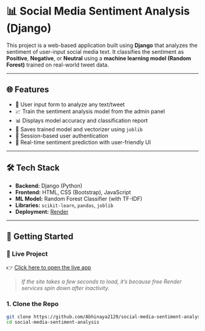 # 📊 Social Media Sentiment Analysis (Django)

This project is a web-based application built using **Django** that analyzes the sentiment of user-input social media text. It classifies the sentiment as **Positive**, **Negative**, or **Neutral** using a **machine learning model (Random Forest)** trained on real-world tweet data.

---

## 🌐 Features

- 📝 User input form to analyze any text/tweet
- 📈 Train the sentiment analysis model from the admin panel
- 📊 Displays model accuracy and classification report
- 💾 Saves trained model and vectorizer using `joblib`
- 🔐 Session-based user authentication
- 💬 Real-time sentiment prediction with user-friendly UI

---

## 🛠️ Tech Stack

- **Backend:** Django (Python)
- **Frontend:** HTML, CSS (Bootstrap), JavaScript
- **ML Model:** Random Forest Classifier (with TF-IDF)
- **Libraries:** `scikit-learn`, `pandas`, `joblib`
- **Deployment:** [Render](https://render.com)

---

## 🚀 Getting Started

### 🔗 Live Project

👉 [Click here to open the live app](https://social-media-sentiment-analysis.onrender.com)

> _If the site takes a few seconds to load, it’s because free Render services spin down after inactivity._

### 1. Clone the Repo

```bash
git clone https://github.com/Abhinaya2129/social-media-sentiment-analysis.git
cd social-media-sentiment-analysis
